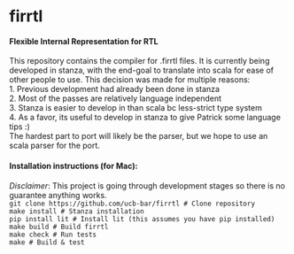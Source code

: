 # firrtl
#### Flexible Internal Representation for RTL

 This repository contains the compiler for .firrtl files.
 It is currently being developed in stanza, with the end-goal to translate into scala for ease of other people to use.
 This decision was made for multiple reasons:  
       1.   Previous development had already been done in stanza   
       2.   Most of the passes are relatively language independent   
       3.   Stanza is easier to develop in than scala bc less-strict type system   
       4.   As a favor, its useful to develop in stanza to give Patrick some language tips :)   
 The hardest part to port will likely be the parser, but we hope to use an scala parser for the port.   

#### Installation instructions (for Mac):    
*Disclaimer*: This project is going through development stages so there is no guarantee anything works.     
    `git clone https://github.com/ucb-bar/firrtl # Clone repository`     
    `make install # Stanza installation`     
    `pip install lit # Install lit (this assumes you have pip installed)`     
    `make build # Build firrtl`     
    `make check # Run tests`     
    `make # Build & test`     
